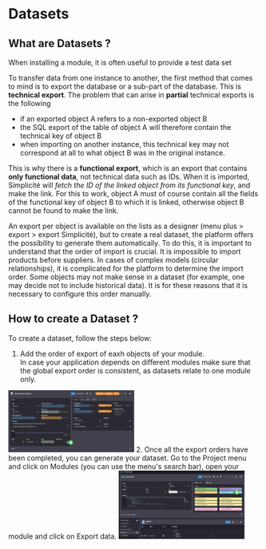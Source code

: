 # Datasets

## What are Datasets ?

When installing a module, it is often useful to provide a test data set

To transfer data from one instance to another, the first method that comes to mind is to export the database or a sub-part of the database. This is **technical export**. The problem that can arise in **partial** technical exports is the following
- if an exported object A refers to a non-exported object B
- the SQL export of the table of object A will therefore contain the technical key of object B
- when importing on another instance, this technical key may not correspond at all to what object B was in the original instance.

This is why there is a **functional export**, which is an export that contains **only functional data**, not technical data such as IDs. When it is imported, Simplicité will *fetch the ID of the linked object from its functional key*, and make the link. For this to work, object A must of course contain all the fields of the functional key of object B to which it is linked, otherwise object B cannot be found to make the link.

An export per object is available on the lists as a designer (menu plus > export > export Simplicité), but to create a real dataset, the platform offers the possibility to generate them automatically. To do this, it is important to understand that the order of import is crucial. It is impossible to import products before suppliers. In cases of complex models (circular relationships), it is complicated for the platform to determine the import order. Some objects may not make sense in a dataset (for example, one may decide not to include historical data). It is for these reasons that it is necessary to configure this order manually.  

## How to create a Dataset ?

To create a dataset, follow the steps below: 

1. Add the order of export of eaxh objects of your module.  
In case your application depends on different modules make sure that the global export order is consistent, as datasets relate to one module only.   
<img src="dataset1.png" alt="export order" width="50%"/>   
2. Once all the export orders have been completed, you can generate your dataset.   
Go to the Project menu and click on Modules (you can use the menu's search bar), open your module and click on Export data.   
<img src="dataset2.png" alt="dataset" width="50%"/>   
